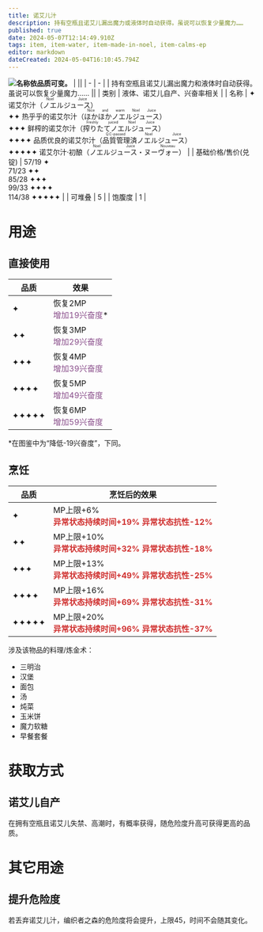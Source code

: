 ```yaml
---
title: 诺艾儿汁
description: 持有空瓶且诺艾儿漏出魔力或液体时自动获得。虽说可以恢复少量魔力……
published: true
date: 2024-05-07T12:14:49.910Z
tags: item, item-water, item-made-in-noel, item-calms-ep
editor: markdown
dateCreated: 2024-05-04T16:10:45.794Z
---
```


**名称依品质可变。**
| <img style="float: left;" src="此处放物品图标" /> ||
| - | - |
| 持有空瓶且诺艾儿漏出魔力和液体时自动获得。<br>虽说可以恢复少量魔力…… ||
| 类别 | 液体、诺艾儿自产、兴奋率相关 |
| 名称 | ✦ 诺艾尔汁（<ruby>ノエルジュース<rt>Noel Juice</rt></ruby>）<br>✦✦ 热乎乎的诺艾尔汁（<ruby>ほかほかノエルジュース<rt>Nice and warm Noel Juice</rt></ruby>）<br>✦✦✦ 鲜榨的诺艾尔汁（<ruby>搾りたてノエルジュース<rt>Freshly juiced Noel Juice</rt></ruby>）<br>✦✦✦✦ 品质优良的诺艾尔汁（<ruby>品質管理済ノエルジュース<rt>Q.C-passed Noel Juice</rt></ruby>）<br>✦✦✦✦✦ 诺艾尔汁·初酿（<ruby>ノエルジュース・ヌーヴォー<rt>Noel Juice Nouveau</rt></ruby>） |
| 基础价格/售价(兑锭) | 57/19 ✦<br>71/23 ✦✦<br>85/28 ✦✦✦<br>99/33 ✦✦✦✦<br>114/38 ✦✦✦✦✦ |
| 可堆叠 | 5 |
| 饱腹度 | 1 |

# 用途
## 直接使用
| 品质 | 效果 |
| - | - |
| ✦ | 恢复2MP<br><ruby style="color:#8b508c;">增加19兴奋度</ruby>* |
| ✦✦ | 恢复3MP<br><ruby style="color:#8b508c;">增加29兴奋度</ruby> |
| ✦✦✦ | 恢复4MP<br><ruby style="color:#8b508c;">增加39兴奋度</ruby> |
| ✦✦✦✦ | 恢复5MP<br><ruby style="color:#8b508c;">增加49兴奋度</ruby> |
| ✦✦✦✦✦ | 恢复6MP<br><ruby style="color:#8b508c;">增加59兴奋度</ruby> |
\*在图鉴中为“降低-19兴奋度”，下同。

## 烹饪
| 品质 | 烹饪后的效果 |
| - | - |
| ✦ | MP上限+6%<br><ruby style="color: #d03231;">**异常状态持续时间+19%<br>异常状态抗性-12%**</ruby> |
| ✦✦ | MP上限+10%<br><ruby style="color: #d03231;">**异常状态持续时间+32%<br>异常状态抗性-18%**</ruby> |
| ✦✦✦ | MP上限+13%<br><ruby style="color: #d03231;">**异常状态持续时间+49%<br>异常状态抗性-25%**</ruby> |
| ✦✦✦✦ | MP上限+16%<br><ruby style="color: #d03231;">**异常状态持续时间+69%<br>异常状态抗性-31%**</ruby> |
| ✦✦✦✦✦ | MP上限+20%<br><ruby style="color: #d03231;">**异常状态持续时间+96%<br>异常状态抗性-37%**</ruby> |
涉及该物品的料理/炼金术：
- 三明治
- 汉堡
- 面包
- 汤
- 炖菜
- 玉米饼
- 魔力软糖
- 早餐套餐

# 获取方式
## 诺艾儿自产
在拥有空瓶且诺艾儿失禁、高潮时，有概率获得，随危险度升高可获得更高的品质。
# 其它用途
## 提升危险度
若丢弃诺艾儿汁，编织者之森的危险度将会提升，上限45，时间不会随其变化。